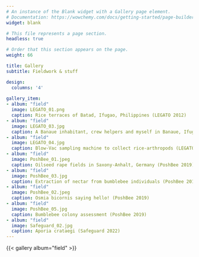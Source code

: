 ```yaml
---
# An instance of the Blank widget with a Gallery page element.
# Documentation: https://wowchemy.com/docs/getting-started/page-builder/
widget: blank

# This file represents a page section.
headless: true

# Order that this section appears on the page.
weight: 66

title: Gallery
subtitle: Fieldwork & stuff

design:
  columns: '4'
  
gallery_item:
- album: "field"
  image: LEGATO_01.png
  caption: Rice terraces of Batad, Ifugao, Philippines (LEGATO 2012)
- album: "field"
  image: LEGATO_03.jpg
  caption: A Banaue inhabitant, crew helpers and myself in Banaue, Ifugao, Philippines (LEGATO 2014)
- album: "field"
  image: LEGATO_04.jpg
  caption: Blow-Vac sampling machine to collect rice-arthropods (LEGATO 2014)  
- album: "field"
  image: PoshBee_01.jpeg
  caption: Oilseed rape fields in Saxony-Anhalt, Germany (PoshBee 2019)
- album: "field"
  image: PoshBee_03.jpg
  caption: Extraction of nectar from bumblebee individuals (PoshBee 2019)   
- album: "field"
  image: PoshBee_02.jpeg
  caption: Osmia bicornis saying hello! (PoshBee 2019)   
- album: "field"
  image: PoshBee_05.jpg
  caption: Bumblebee colony assessment (PoshBee 2019)   
- album: "field"
  image: Safeguard_02.jpg
  caption: Aporia crataegi (Safeguard 2022)     
---
```


{{< gallery album="field" >}}

